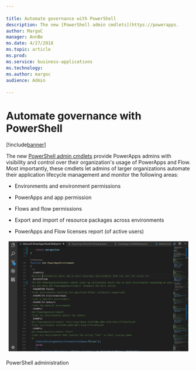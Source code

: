 ```yaml
---

title: Automate governance with PowerShell
description: The new [PowerShell admin cmdlets](https://powerapps.
author: MargoC
manager: AnnBe
ms.date: 4/27/2018
ms.topic: article
ms.prod: 
ms.service: business-applications
ms.technology: 
ms.author: margoc
audience: Admin

---
```

#  Automate governance with PowerShell




[!include[banner](../../../includes/banner.md)]

The new [PowerShell admin cmdlets](https://powerapps.microsoft.com/blog/)
provide PowerApps admins with visibility and control over their organization's
usage of PowerApps and Flow. Most importantly, these cmdlets let admins of
larger organizations automate their application lifecycle management and monitor
the following areas:

-   Environments and environment permissions

-   PowerApps and app permission

-   Flows and flow permissions

-   Export and import of resource packages across environments

-   PowerApps and Flow licenses report (of active users)

![A screenshot of PowerShell administration](media/automate-governance-powershell-1.png "A screenshot of PowerShell administration")
<!-- Picture 12 -->


PowerShell administration


